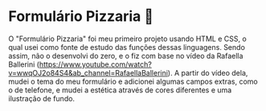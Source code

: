 # Formulário Pizzaria 🍕
O "Formulário Pizzaria" foi meu primeiro projeto usando HTML e CSS, o qual usei como fonte de estudo das funções dessas linguagens. Sendo assim, não o desenvolvi do zero, e o fiz com base no vídeo da Rafaella Ballerini (https://www.youtube.com/watch?v=wwqOJ2o84S4&ab_channel=RafaellaBallerini).
A partir do vídeo dela, mudei o tema do meu formulário e adicionei algumas campos extras, como o de telefone, e mudei a estética através de cores diferentes e uma ilustração de fundo.
